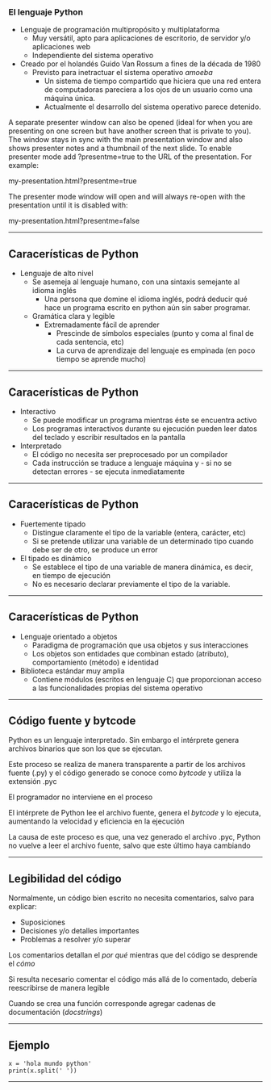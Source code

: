 ### El lenguaje Python

 * Lenguaje de programación multipropósito y multiplataforma
    * Muy versátil, apto para aplicaciones de escritorio, de servidor y/o aplicaciones web
    * Independiente del sistema operativo
 * Creado por el holandés Guido Van Rossum a fines de la década de 1980
    * Previsto para inetractuar el sistema operativo _amoeba_
        * Un sistema de tiempo compartido que hiciera que una red entera de computadoras pareciera a los ojos de un usuario como una máquina única.
        * Actualmente el desarrollo del sistema operativo parece detenido.

<div class="notes">
A separate presenter window can also be opened (ideal for when you are presenting on one screen but have another screen that is private to you). The window stays in sync with the main presentation window and also shows presenter notes and a thumbnail of the next slide. To enable presenter mode add ?presentme=true to the URL of the presentation. For example:

my-presentation.html?presentme=true

The presenter mode window will open and will always re-open with the presentation until it is disabled with:

my-presentation.html?presentme=false
</div>

---

## Caracerísticas de Python

 * Lenguaje de alto nivel
    * Se asemeja al lenguaje humano, con una sintaxis semejante al idioma inglés
        * Una persona que domine el idioma inglés, podrá deducir qué hace un programa escrito en python aún sin saber programar.
    * Gramática clara y legible
        * Extremadamente fácil de aprender
           * Prescinde de símbolos especiales (punto y coma al final de cada sentencia, etc)
           * La curva de aprendizaje del lenguaje es empinada (en poco tiempo se aprende mucho)

---

## Caracerísticas de Python

 * Interactivo
     * Se puede modificar un programa mientras éste se encuentra activo
     * Los programas interactivos durante su ejecución pueden leer datos del teclado y escribir resultados en la pantalla
 * Interpretado
     * El código no necesita ser preprocesado por un compilador
     * Cada instrucción se traduce a lenguaje máquina y - si no se detectan errores - se ejecuta inmediatamente

---
        
## Caracerísticas de Python
 * Fuertemente tipado
    * Distingue claramente el tipo de la variable (entera, carácter, etc)
    * Si se pretende utilizar una variable de un determinado tipo cuando debe ser de otro, se produce un error
 * El tipado es dinámico
    * Se establece el tipo de una variable de manera dinámica, es decir, en tiempo de ejecución
    * No es necesario declarar previamente el tipo de la variable.
 
---
        
## Caracerísticas de Python
 * Lenguaje orientado a objetos
    * Paradigma de programación que usa objetos y sus interacciones
    * Los objetos son entidades que combinan estado (atributo), comportamiento (método) e identidad
 * Biblioteca estándar muy amplia
    *  Contiene módulos (escritos en lenguaje C) que proporcionan acceso a las funcionalidades propias del sistema operativo

---

## Código fuente y bytcode

Python es un lenguaje interpretado. Sin embargo el intérprete genera archivos binarios que son los que se ejecutan.

Este proceso se realiza de manera transparente a partir de los archivos fuente (.py) y el código generado se conoce como _bytcode_ y utiliza la extensión .pyc

El programador no interviene en el proceso

El intérprete de Python lee el archivo fuente, genera el _bytcode_ y lo ejecuta, aumentando la velocidad y eficiencia en la ejecución

La causa de este proceso es que, una vez generado el archivo .pyc, Python no vuelve a leer el archivo fuente, salvo que este último haya cambiando

---

## Legibilidad del código

Normalmente, un código bien escrito no necesita comentarios, salvo para explicar:

* Suposiciones
* Decisiones y/o detalles importantes
* Problemas a resolver y/o superar

Los comentarios detallan el _por qué_ mientras que del código se desprende el _cómo_

Si resulta necesario comentar el código más allá de lo comentado, debería reescribirse de manera legible

Cuando se crea una función corresponde agregar cadenas de documentación (_docstrings_)

---

## Ejemplo


```{python}
x = 'hola mundo python'
print(x.split(' '))

```
---
